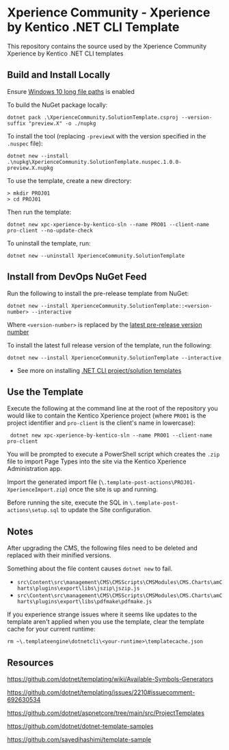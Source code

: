 # Xperience Community - Xperience by Kentico .NET CLI Template

This repository contains the source used by the Xperience Community Xperience by Kentico .NET CLI templates

## Build and Install Locally

Ensure [Windows 10 long file paths](https://www.howtogeek.com/266621/how-to-make-windows-10-accept-file-paths-over-260-characters/) is enabled

To build the NuGet package locally:

    dotnet pack .\XperienceCommunity.SolutionTemplate.csproj --version-suffix "preview.X" -o ./nupkg

To install the tool (replacing `-previewX` with the version specified in the `.nuspec` file):

    dotnet new --install .\nupkg\XperienceCommunity.SolutionTemplate.nuspec.1.0.0-preview.X.nupkg

To use the template, create a new directory:

    > mkdir PROJ01
    > cd PROJ01

Then run the template:

    dotnet new xpc-xperience-by-kentico-sln --name PRO01 --client-name pro-client --no-update-check

To uninstall the template, run:

    dotnet new --uninstall XperienceCommunity.SolutionTemplate

## Install from DevOps NuGet Feed

Run the following to install the pre-release template from NuGet:

    dotnet new --install XperienceCommunity.SolutionTemplate::<version-number> --interactive

Where `<version-number>` is replaced by the [latest pre-release version number](NUGET_URL)

To install the latest full release version of the template, run the following:

    dotnet new --install XperienceCommunity.SolutionTemplate --interactive

- See more on installing [.NET CLI project/solution templates](https://docs.microsoft.com/en-us/dotnet/core/tools/custom-templates#installing-a-template-package)

## Use the Template

Execute the following at the command line at the root of the repository you would like to contain the Kentico Xperience project (where `PRO01` is the project identifier and `pro-client` is the client's name in lowercase):

     dotnet new xpc-xperience-by-kentico-sln --name PRO01 --client-name pro-client

You will be prompted to execute a PowerShell script which creates the `.zip` file to import Page Types into the site via the Kentico Xperience Administration app.

Import the generated import file (`\.template-post-actions\PROJ01-XperienceImport.zip`) once the site is up and running.

Before running the site, execute the SQL in `\.template-post-actions\setup.sql` to update the Site configuration.

## Notes

After upgrading the CMS, the following files need to be deleted and replaced with their minified versions.

Something about the file content causes `dotnet new` to fail.

- `src\Content\src\management\CMS\CMSScripts\CMSModules\CMS.Charts\amCharts\plugins\export\libs\jszip\jszip.js`
- `src\Content\src\management\CMS\CMSScripts\CMSModules\CMS.Charts\amCharts\plugins\export\libs\pdfmake\pdfmake.js`

If you experience strange issues where it seems like updates to the template aren't applied when you use the template, clear the template cache for your current runtime:

    rm ~\.templateengine\dotnetcli\<your-runtime>\templatecache.json

## Resources

<https://github.com/dotnet/templating/wiki/Available-Symbols-Generators>

<https://github.com/dotnet/templating/issues/2210#issuecomment-692630534>

<https://github.com/dotnet/aspnetcore/tree/main/src/ProjectTemplates>

<https://github.com/dotnet/dotnet-template-samples>

<https://github.com/sayedihashimi/template-sample>
